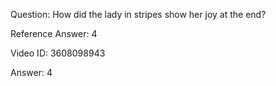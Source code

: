 Question: How did the lady in stripes show her joy at the end?

Reference Answer: 4

Video ID: 3608098943

Answer: 4

